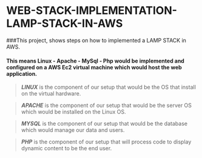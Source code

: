 # WEB-STACK-IMPLEMENTATION-LAMP-STACK-IN-AWS
###This project, shows steps on how to implemented a LAMP STACK in AWS.
#### This means **L**inux - **A**pache - **M**ySql - **P**hp would be implemented and configured on a AWS Ec2 virtual machine which would host the web application.


>***LINUX*** is the component of our setup that would be the OS that install on the virtual hardware.

>***APACHE*** is the component of our setup that would be the server OS which would be installed on the Linux OS.

>***MYSQL*** is the component of our setup that would be the database which would manage our data and users.

>***PHP*** is the component of our setup that will process code to display dynamic content to be the end user.
